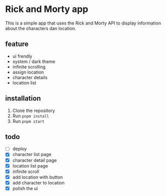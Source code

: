 # Rick and Morty app

This is a simple app that uses the Rick and Morty API to display information about the characters dan location.

## feature 

- ui frendly
- system / dark theme
- infinite scrolling
- assign location
- character details
- location list

## installation

1. Clone the repository
2. Run `pnpm install`
3. Run `pnpm start`

## todo

- [ ] deploy
- [x] character list page
- [x] character detail page
- [x] location list page
- [x] infinite scroll
- [x] add location with button
- [x] add character to location
- [x] polish the ui
